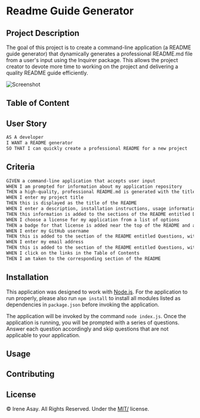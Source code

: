 # Readme Guide Generator

## Project Description 
The goal of this project is to create a command-line application (a README guide generator) that dynamically generates a professional README.md file from a user's input using the Inquirer package. This allows the project creator to devote more time to working on the project and delivering a quality README guide efficiently.

![Screenshot](assets/image/Screenshot.png)

## Table of Content


## User Story

```md
AS A developer
I WANT a README generator
SO THAT I can quickly create a professional README for a new project
```

## Criteria

```md
GIVEN a command-line application that accepts user input
WHEN I am prompted for information about my application repository
THEN a high-quality, professional README.md is generated with the title of my project and sections entitled Description, Table of Contents, Installation, Usage, License, Contributing, Tests, and Questions
WHEN I enter my project title
THEN this is displayed as the title of the README
WHEN I enter a description, installation instructions, usage information, contribution guidelines, and test instructions
THEN this information is added to the sections of the README entitled Description, Installation, Usage, Contributing, and Tests
WHEN I choose a license for my application from a list of options
THEN a badge for that license is added near the top of the README and a notice is added to the section of the README entitled License that explains which license the application is covered under
WHEN I enter my GitHub username
THEN this is added to the section of the README entitled Questions, with a link to my GitHub profile
WHEN I enter my email address
THEN this is added to the section of the README entitled Questions, with instructions on how to reach me with additional questions
WHEN I click on the links in the Table of Contents
THEN I am taken to the corresponding section of the README
```
## Installation

This application was designed to work with [Node.js](https://nodejs.org/en/). For the application to run properly, please also run `npm install` to install all modules listed as dependencies in `package.json` before invoking the application.

The application will be invoked by the command `node index.js`. Once the application is running, you will be prompted with a series of questions. Answer each question accordingly and skip questions that are not applicable to your application. 


## Usage




## Contributing




## License

© Irene Asay. All Rights Reserved. Under the [MIT/](./license.txt) license.
